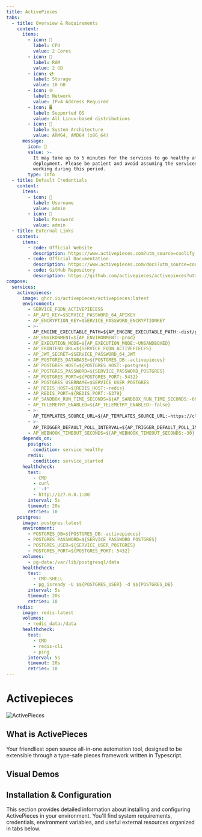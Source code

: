 ```yaml
---
title: ActivePieces
tabs:
  - title: Overview & Requirements
    content:
      items:
        - icon: 🔲
          label: CPU
          value: 2 Cores
        - icon: 💾
          label: RAM
          value: 2 GB
        - icon: 💿
          label: Storage
          value: 10 GB
        - icon: 🌐
          label: Network
          value: IPv4 Address Required
        - icon: 🖥️
          label: Supported OS
          value: All Linux-based distributions
        - icon: 🌱
          label: System Architecture
          value: ARM64, AMD64 (x86_64)
      message:
        icon: 🌱
        value: >-
          It may take up to 5 minutes for the services to go healthy after
          deployment. Please be patient and avoid assuming the services are not
          working during this period.
        type: info
  - title: Default Credentials
    content:
      items:
        - icon: 👤
          label: Username
          value: admin
        - icon: 🔑
          label: Password
          value: admin
  - title: External Links
    content:
      items:
        - code: Official Website
          description: https://www.activepieces.com?utm_source=coolify.io
        - code: Official Documentation
          description: https://www.activepieces.com/docs?utm_source=coolify.io
        - code: GitHub Repository
          description: https://github.com/activepieces/activepieces?utm_source=coolify.io
compose:
  services:
    activepieces:
      image: ghcr.io/activepieces/activepieces:latest
      environment:
        - SERVICE_FQDN_ACTIVEPIECESS
        - AP_API_KEY=$SERVICE_PASSWORD_64_APIKEY
        - AP_ENCRYPTION_KEY=$SERVICE_PASSWORD_ENCRYPTIONKEY
        - >-
          AP_ENGINE_EXECUTABLE_PATH=${AP_ENGINE_EXECUTABLE_PATH:-dist/packages/engine/main.js}
        - AP_ENVIRONMENT=${AP_ENVIRONMENT:-prod}
        - AP_EXECUTION_MODE=${AP_EXECUTION_MODE:-UNSANDBOXED}
        - AP_FRONTEND_URL=${SERVICE_FQDN_ACTIVEPIECES}
        - AP_JWT_SECRET=$SERVICE_PASSWORD_64_JWT
        - AP_POSTGRES_DATABASE=${POSTGRES_DB:-activepieces}
        - AP_POSTGRES_HOST=${POSTGRES_HOST:-postgres}
        - AP_POSTGRES_PASSWORD=${SERVICE_PASSWORD_POSTGRES}
        - AP_POSTGRES_PORT=${POSTGRES_PORT:-5432}
        - AP_POSTGRES_USERNAME=$SERVICE_USER_POSTGRES
        - AP_REDIS_HOST=${REDIS_HOST:-redis}
        - AP_REDIS_PORT=${REDIS_PORT:-6379}
        - AP_SANDBOX_RUN_TIME_SECONDS=${AP_SANDBOX_RUN_TIME_SECONDS:-600}
        - AP_TELEMETRY_ENABLED=${AP_TELEMETRY_ENABLED:-false}
        - >-
          AP_TEMPLATES_SOURCE_URL=${AP_TEMPLATES_SOURCE_URL:-https://cloud.activepieces.com/api/v1/flow-templates}
        - >-
          AP_TRIGGER_DEFAULT_POLL_INTERVAL=${AP_TRIGGER_DEFAULT_POLL_INTERVAL:-5}
        - AP_WEBHOOK_TIMEOUT_SECONDS=${AP_WEBHOOK_TIMEOUT_SECONDS:-30}
      depends_on:
        postgres:
          condition: service_healthy
        redis:
          condition: service_started
      healthcheck:
        test:
          - CMD
          - curl
          - '-f'
          - http://127.0.0.1:80
        interval: 5s
        timeout: 20s
        retries: 10
    postgres:
      image: postgres:latest
      environment:
        - POSTGRES_DB=${POSTGRES_DB:-activepieces}
        - POSTGRES_PASSWORD=${SERVICE_PASSWORD_POSTGRES}
        - POSTGRES_USER=${SERVICE_USER_POSTGRES}
        - POSTGRES_PORT=${POSTGRES_PORT:-5432}
      volumes:
        - pg-data:/var/lib/postgresql/data
      healthcheck:
        test:
          - CMD-SHELL
          - pg_isready -U $${POSTGRES_USER} -d $${POSTGRES_DB}
        interval: 5s
        timeout: 20s
        retries: 10
    redis:
      image: redis:latest
      volumes:
        - redis_data:/data
      healthcheck:
        test:
          - CMD
          - redis-cli
          - ping
        interval: 5s
        timeout: 20s
        retries: 10
---
```


<script setup>
import { useData } from 'vitepress'
const { frontmatter } = useData()
</script>

# Activepieces

![ActivePieces](/images/services/activepieces0.png)

## What is ActivePieces

Your friendliest open source all-in-one automation tool, designed to be extensible through a type-safe pieces framework written in Typescript.

## Visual Demos

<ZoomableImage src="/images/services/activepieces1.gif" />

<ZoomableImage src="/images/services/activepieces2.gif" />

## Installation & Configuration

This section provides detailed information about installing and configuring ActivePieces in your environment. You'll find system requirements, credentials, environment variables, and useful external resources organized in tabs below.

<TabBlock   
  :tabs="frontmatter.tabs" 
  :compose="frontmatter.compose" 
/>
